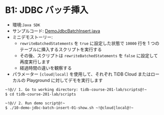 # B1: JDBC バッチ挿入
+ 環境:`Java SDK`
+ サンプルコード:
[DemoJdbcBatchInsert.java](https://github.com/pingcap/tidb-course-201-lab/blob/master/scripts/DemoJdbcBatchInsert.java)
+ ミニデモストーリー:
  + `rewriteBatchedStatements` を `true` に設定した状態で `10000` 行を 1 つのテーブルに挿入するスクリプトを実行する
  + その後、スクリプトは `rewriteBatchedStatements` を `false` に設定して再度実行します
  + 経過時間の違いを観察する
+ パラメーター `[cloud|local]` を使用して、それぞれ TiDB Cloud またはローカルの Playground に対してデモを実行します
```8
~!@// 1. Go to working directory: tidb-course-201-lab/scripts@!~
$ cd tidb-course-201-lab/scripts

~!@// 2. Run demo script@!~
$ ./10-demo-jdbc-batch-insert-01-show.sh ~!@cloud|local@!~

```